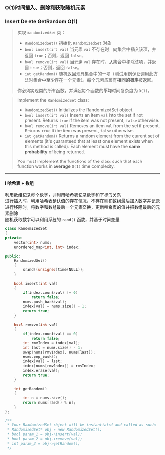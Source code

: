 ### O(1)时间插入、删除和获取随机元素
### Insert Delete GetRandom O(1)

> 实现 `RandomizedSet` 类：  
> - `RandomizedSet()` 初始化 `RandomizedSet` 对象  
> - `bool insert(int val)` 当元素 `val` 不存在时，向集合中插入该项，并返回 `true`；否则，返回 `false`。  
> - `bool remove(int val)` 当元素 `val` 存在时，从集合中移除该项，并返回 `true`；否则，返回 `false`。  
> - `int getRandom()` 随机返回现有集合中的一项（测试用例保证调用此方法时集合中至少存在一个元素）。每个元素应该有**相同的概率**被返回。  
> 
> 你必须实现类的所有函数，并满足每个函数的**平均**时间复杂度为 `O(1)`。  

> Implement the `RandomizedSet` class:  
> - `RandomizedSet()` Initializes the RandomizedSet object.  
> - `bool insert(int val)` Inserts an item `val` into the set if not present. Returns `true` if the item was not present, `false` otherwise.  
> - `bool remove(int val)` Removes an item `val` from the set if present. Returns `true` if the item was present, `false` otherwise.  
> - `int getRandom()` Returns a random element from the current set of elements (it's guaranteed that at least one element exists when this method is called). Each element must have the **same probability** of being returned.  
> 
> You must implement the functions of the class such that each function works in **average** `O(1)` time complexity.  

----------

#### I 哈希表 + 数组

利用数组记录每个数字，并利用哈希表记录数字和下标的关系  
进行插入时，利用哈希表确认值的存在情况，不存在则在数组最后加入数字并记录  
进行移除时，将数字和数组最后一个元素交换，更新哈希表的值并把数组最后的元素删除  
随机获取数字可以利用系统的 `rand()` 函数，并基于时间变量  

```cpp
class RandomizedSet 
{
private:
    vector<int> nums;
    unordered_map<int, int> index;

public:
    RandomizedSet() 
    {
        srand((unsigned)time(NULL));
    }
    
    bool insert(int val) 
    {
        if(index.count(val) != 0)
            return false;
        nums.push_back(val);
        index[val] = nums.size() - 1;
        return true;
    }
    
    bool remove(int val) 
    {
        if(index.count(val) == 0)
            return false;
        int rmvIndex = index[val];
        int last = nums.size() - 1;
        swap(nums[rmvIndex], nums[last]);
        nums.pop_back();
        index[val] = last;
        index[nums[rmvIndex]] = rmvIndex;
        index.erase(val);
        return true;
    }
    
    int getRandom() 
    {
        int n = nums.size();
        return nums[rand() % n];
    }
};

/**
 * Your RandomizedSet object will be instantiated and called as such:
 * RandomizedSet* obj = new RandomizedSet();
 * bool param_1 = obj->insert(val);
 * bool param_2 = obj->remove(val);
 * int param_3 = obj->getRandom();
 */
```
